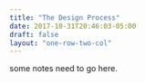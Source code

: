 ```yaml
---
title: "The Design Process"
date: 2017-10-31T20:46:03-05:00
draft: false
layout: "one-row-two-col"
---
```

some notes need to go here.
